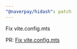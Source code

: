 ```yaml
---
"@naverpay/hidash": patch
---
```


Fix vite.config.mts

PR: [Fix vite.config.mts](https://github.com/NaverPayDev/hidash/pull/221)

